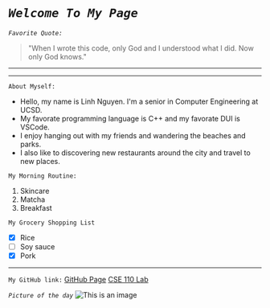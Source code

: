 # ***`Welcome To My Page`***

  *`Favorite Quote:`*
> "When I wrote this code, only God and I understood what I did. Now only God knows." 
- - -
- - -
`About Myself:`
- Hello, my name is Linh Nguyen. I'm a senior in Computer Engineering at UCSD.
- My favorate programming language is C++ and my favorate DUI is VSCode. 
- I enjoy hanging out with my friends and wandering the beaches and parks.
- I also like to discovering new restaurants around the city and travel to new places.

`My Morning Routine:`
1. Skincare
2. Matcha
3. Breakfast


`My Grocery Shopping List`
- [x] Rice
- [ ] Soy sauce
- [x] Pork
- - -

`My GitHub link:`
[GitHub Page](https://github.com/LinhNguyen9)
[CSE 110 Lab](https://github.com/LinhNguyen9/CSE110Lab1)

*`Picture of the day`*
![This is an image](https://sportshub.cbsistatic.com/i/2021/03/18/f81c34c4-97f9-4523-b68e-74765a6d209a/one-piece-1237049.jpg)